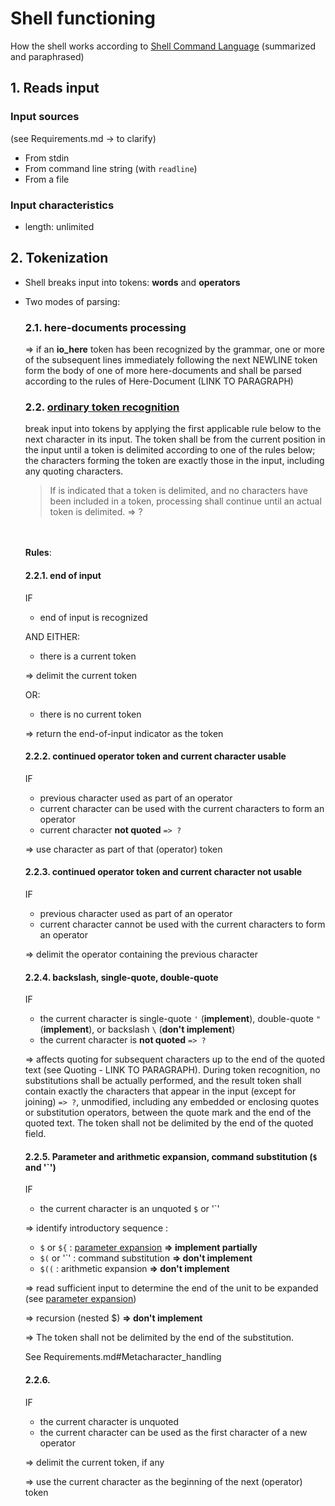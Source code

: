 # Shell functioning
How the shell works according to [Shell Command Language](https://pubs.opengroup.org/onlinepubs/9699919799/utilities/V3_chap02.html) (summarized and paraphrased)

## 1. Reads input
### Input sources
(see Requirements.md -> to clarify)
- From stdin
- From command line string (with `readline`)
- From a file

### Input characteristics
- length: unlimited

## 2. Tokenization
- Shell breaks input into tokens: **words** and **operators**
- Two modes of parsing:
	### 2.1. here-documents processing
	 => if an **io_here** token has been recognized by the grammar, one or more of the subsequent lines immediately following the next NEWLINE token form the body of one of more here-documents and shall be parsed according to the rules of Here-Document (LINK TO PARAGRAPH)
	### 2.2. [ordinary token recognition](https://pubs.opengroup.org/onlinepubs/9699919799/utilities/V3_chap02.html#tag_18_03)
	break input into tokens by applying the first applicable rule below to the next character in its input.
	The token shall be from the current position in the input until a token is delimited according to one of the rules below; the characters forming the token are exactly those in the input, including any quoting characters.
	>If is indicated that a token is delimited, and no characters have been included in a token, processing shall continue until an actual token is delimited. => ?

	<br><br>**Rules**:
	#### 2.2.1. end of input
	IF 
	- end of input is recognized

	AND	EITHER:
	- there is a current token

	=> delimit the current token
	
	OR:
	- there is no current token

	=> return the end-of-input indicator as the token

	#### 2.2.2. continued operator token and current character usable
	IF
	- previous character used as part of an operator
	- current character can be used with the current characters to form an operator
	- current character **not quoted** `=> ?`

	=> use character as part of that (operator) token

	#### 2.2.3. continued operator token and current character not usable
	IF
	- previous character used as part of an operator
	- current character cannot be used with the current characters to form an operator

	=> delimit the operator containing the previous character

	#### 2.2.4. backslash, single-quote, double-quote
	IF
	- the current character is single-quote `'` (**implement**), double-quote `"` (**implement**), or backslash `\` (**don't implement**)
	- the current character is **not quoted** `=> ?`

	=> affects quoting for subsequent characters up to the end of the quoted text (see Quoting - LINK TO PARAGRAPH). During token recognition, no substitutions shall be actually performed, and the result token shall contain exactly the characters that appear in the input (except for <newline> joining) `=> ?`, unmodified, including any embedded or enclosing quotes or substitution operators, between the quote mark and the end of the quoted text. The token shall not be delimited by the end of the quoted field.

	#### 2.2.5. Parameter and arithmetic expansion, command substitution (`$` and '`')
	IF
	- the current character is an unquoted `$` or '`'
	
	=> identify introductory sequence :
	- `$` or `${` : [parameter expansion](https://pubs.opengroup.org/onlinepubs/9699919799/utilities/V3_chap02.html#tag_18_06_02) **=> implement partially**
	- `$(` or '\`' : command substitution **=> don't implement**
	- `$((` : arithmetic expansion **=> don't implement**

	=> read sufficient input to determine the end of the unit to be expanded (see [parameter expansion](https://pubs.opengroup.org/onlinepubs/9699919799/utilities/V3_chap02.html#tag_18_06_02))

	=> recursion (nested $) **=> don't implement**

	=> The token shall not be delimited by the end of the substitution.
	
	See Requirements.md#Metacharacter_handling
 
	#### 2.2.6. 
	IF
	- the current character is unquoted
	- the current character can be used as the first character of a new operator

	=> delimit the current token, if any
	
	=> use the current character as the beginning of the next (operator) token
	